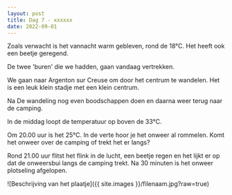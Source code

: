 ```yaml
---
layout: post
title: Dag 7 - xxxxxx
date: 2022-09-01
---
```

Zoals verwacht is het vannacht warm gebleven, rond de 18°C. Het heeft ook een beetje geregend.

De twee 'buren' die we hadden, gaan vandaag vertrekken.

We gaan naar Argenton sur Creuse om door het centrum te wandelen. Het is een leuk klein stadje met een klein centrum.

Na De wandeling nog even boodschappen doen en daarna weer terug naar de camping.

In de middag loopt de temperatuur op boven de 33°C.

Om 20.00 uur is het 25°C. In de verte hoor je het onweer al rommelen. Komt het onweer over de camping of trekt het er langs?

Rond 21.00 uur flitst het flink in de lucht, een beetje regen en het lijkt er op dat de onweersbui langs de camping trekt.
Na 30 minuten is het onweer plotseling afgelopen.





![Beschrijving van het plaatje]({{ site.images }}/filenaam.jpg?raw=true)